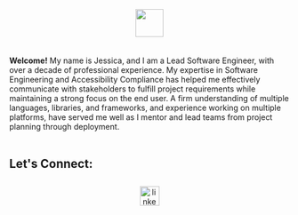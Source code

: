 <div>

  <div align="center">
    <a href="https://www.linkedin.com/in/thejessicafelts" target="_blank">
      <img src="https://img.shields.io/badge/Open%20to%20Work-228B22" height="50" width="auto">
    </a>
  </div>
  <br/>
  <br/>
  <strong>Welcome!</strong> My name is Jessica, and I am a Lead Software Engineer, with over a decade of professional experience. My expertise in Software Engineering and Accessibility Compliance has helped me effectively communicate with stakeholders to fulfill project requirements while maintaining a strong focus on the end user. A firm understanding of multiple languages, libraries, and frameworks, and experience working on multiple platforms, have served me well as I mentor and lead teams from project planning through deployment.
  <br/>
  <br/>
  
  ## Let's Connect:
  <div align="center">
    <a href="https://linkedin.com/in/thejessicafelts" target="_blank">
      <img src=https://img.shields.io/badge/linkedin-%231E77B5.svg?&style=for-the-badge&logo=linkedin&logoColor=white alt=linkedin style="margin: 10px; height: 35px;" />
    </a>
  </div>

</div>
